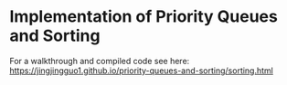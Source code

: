 # Implementation of Priority Queues and Sorting

For a walkthrough and compiled code see here:
https://jingjingguo1.github.io/priority-queues-and-sorting/sorting.html
